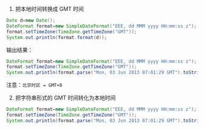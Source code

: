 1. 把本地时间转换成 GMT 时间

```java
Date d=new Date();
DateFormat format=new SimpleDateFormat("EEE, dd MMM yyyy HH:mm:ss z");
format.setTimeZone(TimeZone.getTimeZone("GMT"));
System.out.println(format.format(d));
```

输出结果：

```java
DateFormat format=new SimpleDateFormat("EEE, dd MMM yyyy HH:mm:ss z");
format.setTimeZone(TimeZone.getTimeZone("GMT"));
System.out.println(format.parse("Mon, 03 Jun 2013 07:01:29 GMT").toString());
```

注意：`北京时区 = GMT+8`

2. 把字符串形式的 GMT 时间转化为本地时间

```java
DateFormat format=new SimpleDateFormat("EEE, dd MMM yyyy HH:mm:ss z");
format.setTimeZone(TimeZone.getTimeZone("GMT"));
System.out.println(format.parse("Mon, 03 Jun 2013 07:01:29 GMT").toString());
```